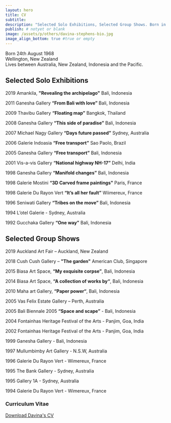 ```yaml
---
layout: hero
title: CV
subtitle:
description: "Selected Solo Exhibitions, Selected Group Shows. Born in Wellington, New Zealand, Davina has been living between Australia, Indonesia and the Pacific. She exhibited in Thailand, Brazil, USA, India, Singapore, France, Indonesia and Australia."
publish: # notyet or blank
image: /assets/p/others/davina-stephens-bio.jpg
image_align_bottom: true #true or empty
---
```


Born 24th August 1968  
Wellington, New Zealand  
Lives between Australia, New Zealand, Indonesia and the Pacific.


## Selected Solo Exhibitions

2019 Amankila, **"Revealing the archipelago"** Bali, Indonesia

2011 Ganesha Gallery **“From Bali with love”** Bali, Indonesia

2009 Thavibu Gallery **“Floating map”** Bangkok, Thailand

2008 Ganesha Gallery **“This side of paradise”** Bali, Indonesia

2007 Michael Nagy Gallery **“Days future passed”** Sydney, Australia

2006 Galerie Indoasia **“Free transport”** Sao Paolo, Brazil

2005 Ganesha Gallery **“Free transport”** Bali, Indonesia

2001 Vis-a-vis Gallery **“National highway NH-17”** Delhi, India

1998 Ganesha Gallery **“Manifold changes”** Bali, Indonesia

1998 Galerie Mostini **“3D Carved frame paintings"** Paris, France

1998 Galerie Du Rayon Vert **“It’s all her fault”** Wiimereux, France

1996 Seniwati Gallery **“Tribes on the move”** Bali, Indonesia

1994 L’otel Galerie - Sydney, Australia

1992 Gucchaka Gallery **“One way”** Bali, Indonesia


## Selected Group Shows

2019 Auckland Art Fair – Auckland, New Zealand

2018 Cush Cush Gallery – **"The garden"** American Club, Singapore

2015 Biasa Art Space, **“My exquisite corpse”**, Bali, Indonesia

2014 Biasa Art Space, **“A collection of works by“**, Bali, Indonesia

2010 Maha art Gallery, **“Paper power“**, Bali, Indonesia

2005 Vas Felix Estate Gallery – Perth, Australia

2005 Bali Biennale 2005 **“Space and scape”** - Bali, Indonesia

2004 Fontainhas Heritage Festival of the Arts - Panjim, Goa, India

2002 Fontainhas Heritage Festival of the Arts - Panjim, Goa, India

1999 Ganesha Gallery - Bali, Indonesia

1997 Mullumbimby Art Gallery - N.S.W, Australia

1996 Galerie Du Rayon Vert - Wimereux, France

1995 The Bank Gallery - Sydney, Australia

1995 Gallery 1A - Sydney, Australia

1994 Galerie Du Rayon Vert - Wimereux, France



### Curriculum Vitae

[Download Davina's CV](https://davinastephens.com/assets/pdf/Davina-Stephens-cv.pdf)
